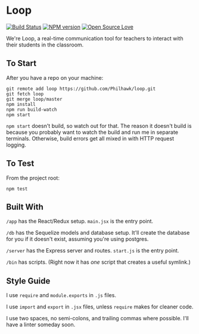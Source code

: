 # Loop

[![Build Status](https://semaphoreapp.com/api/v1/projects/d4cca506-99be-44d2-b19e-176f36ec8cf1/128505/shields_badge.svg)](https://semaphoreapp.com/boennemann/badges) [![NPM version](https://badge.fury.io/js/badge-list.svg)](http://badge.fury.io/js/badge-list) [![Open Source Love](https://badges.frapsoft.com/os/mit/mit.svg?v=102)](https://github.com/ellerbrock/open-source-badge/)

We're Loop, a real-time communication tool for teachers to interact with their students in the classroom.

## To Start

After you have a repo on your machine:

```
git remote add loop https://github.com/Philhawk/loop.git
git fetch loop
git merge loop/master
npm install
npm run build-watch
npm start
```

`npm start` doesn't build, so watch out for that. The reason it doesn't build is because you
probably want to watch the build and run me in separate terminals. Otherwise, build errors get
all mixed in with HTTP request logging.

## To Test

From the project root:

```
npm test
```

## Built With

`/app` has the React/Redux setup. `main.jsx` is the entry point.

`/db` has the Sequelize models and database setup. It'll create the database for you if it doesn't exist,
assuming you're using postgres.

`/server` has the Express server and routes. `start.js` is the entry point.

`/bin` has scripts. (Right now it has *one* script that creates a useful symlink.)

## Style Guide

I use `require` and `module.exports` in `.js` files.

I use `import` and `export` in `.jsx` files, unless `require` makes for cleaner code.

I use two spaces, no semi-colons, and trailing commas where possible. I'll
have a linter someday soon.



